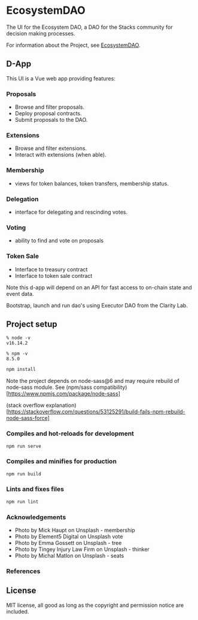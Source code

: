 # EcosystemDAO

The UI for the Ecosystem DAO, a DAO for the Stacks community for decision making processes.

For information about the Project, see [EcosystemDAO](https://github.com/Clarity-Innovation-Lab/ecosystem-dao).

## D-App

This UI is a Vue web app providing features:

### Proposals

- Browse and filter proposals.
- Deploy proposal contracts.
- Submit proposals to the DAO.

### Extensions

- Browse and filter extensions.
- Interact with extensions (when able).

### Membership

- views for token balances, token transfers, membership status.

### Delegation

- interface for delegating and rescinding votes.

### Voting

- ability to find and vote on proposals

### Token Sale

- Interface to treasury contract
- Interface to token sale contract

Note this d-app will depend on an API for fast access to on-chain state and event data.

Bootstrap, launch and run dao's using Executor DAO from the Clarity Lab.

## Project setup

```
% node -v 
v16.14.2
```

```
% npm -v 
8.5.0
```

```js
npm install
```

Note the project depends on node-sass@6 and may require rebuild of node-sass module. See (npm/sass compatibility)[https://www.npmjs.com/package/node-sass]


(stack overflow explanation)[https://stackoverflow.com/questions/53125291/build-fails-npm-rebuild-node-sass-force]


### Compiles and hot-reloads for development

```js
npm run serve
```

### Compiles and minifies for production

```js
npm run build
```

### Lints and fixes files

```js
npm run lint
```

### Acknowledgements

- Photo by Mick Haupt on Unsplash - membership
- Photo by Element5 Digital on Unsplash vote
- Photo by Emma Gossett on Unsplash - tree
- Photo by Tingey Injury Law Firm on Unsplash - thinker
- Photo by Michal Matlon on Unsplash - seats

### References

## License

MIT license, all good as long as the copyright and permission notice are included.